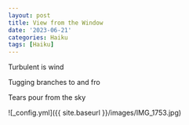 ```yaml
---
layout: post
title: View from the Window
date: '2023-06-21'
categories: Haiku
tags: [Haiku]
---
```


Turbulent is wind

Tugging branches to and fro 

Tears pour from the sky

![_config.yml]({{ site.baseurl }}/images/IMG_1753.jpg)
